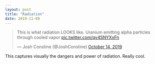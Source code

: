 ```yaml
---
layout: post
title: "Radiation"
date: 2019-11-09
---
```

<blockquote class="twitter-tweet"><p lang="en" dir="ltr">This is what radiation LOOKS like. Uranium emitting alpha particles through cooled vapor <a href="https://t.co/qv4SNYXxFn">pic.twitter.com/qv4SNYXxFn</a></p>&mdash; Josh Constine (@JoshConstine) <a href="https://twitter.com/JoshConstine/status/1183804622709772288?ref_src=twsrc%5Etfw">October 14, 2019</a></blockquote> <script async src="https://platform.twitter.com/widgets.js" charset="utf-8"></script> 

This captures visually the dangers and power of radiation.  Really cool.

